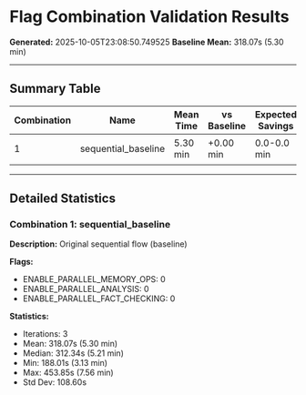 # Flag Combination Validation Results

**Generated:** 2025-10-05T23:08:50.749525
**Baseline Mean:** 318.07s (5.30 min)

---

## Summary Table

| Combination | Name | Mean Time | vs Baseline | Expected Savings | Actual Savings | Status |
|-------------|------|-----------|-------------|------------------|----------------|--------|
| 1 | sequential_baseline | 5.30 min | +0.00 min | 0.0-0.0 min | 0.00 min | 📊 Baseline |

---

## Detailed Statistics

### Combination 1: sequential_baseline

**Description:** Original sequential flow (baseline)

**Flags:**
- ENABLE_PARALLEL_MEMORY_OPS: 0
- ENABLE_PARALLEL_ANALYSIS: 0
- ENABLE_PARALLEL_FACT_CHECKING: 0

**Statistics:**
- Iterations: 3
- Mean: 318.07s (5.30 min)
- Median: 312.34s (5.21 min)
- Min: 188.01s (3.13 min)
- Max: 453.85s (7.56 min)
- Std Dev: 108.60s
